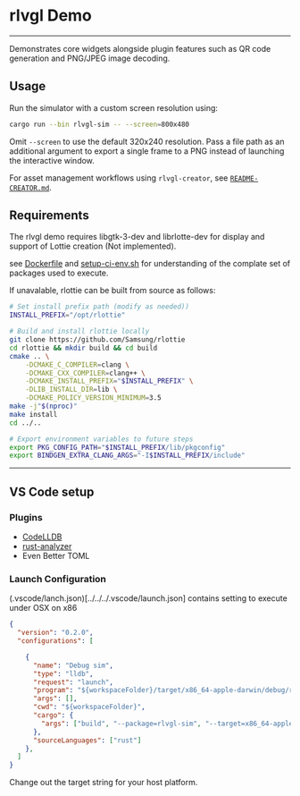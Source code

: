 # rlvgl Demo
---
Demonstrates core widgets alongside plugin features such as QR code generation
and PNG/JPEG image decoding.

## Usage

Run the simulator with a custom screen resolution using:

```bash
cargo run --bin rlvgl-sim -- --screen=800x480
```

Omit `--screen` to use the default 320x240 resolution. Pass a file path as an
additional argument to export a single frame to a PNG instead of launching the
interactive window.

For asset management workflows using `rlvgl-creator`, see
[`README-CREATOR.md`](../../README-CREATOR.md).

## Requirements
The rlvgl demo requires libgtk-3-dev and librlotte-dev for display and support of Lottie creation (Not implemented).

see [Dockerfile](../../Dockerfile) and [setup-ci-env.sh](../../scripts/setup-ci-env.sh) for understanding of 
the complate set of packages used to execute.

If unavalable, rlottie can be built from source as follows:
```bash
# Set install prefix path (modify as needed))
INSTALL_PREFIX="/opt/rlottie"

# Build and install rlottie locally
git clone https://github.com/Samsung/rlottie
cd rlottie && mkdir build && cd build
cmake .. \
    -DCMAKE_C_COMPILER=clang \
    -DCMAKE_CXX_COMPILER=clang++ \
    -DCMAKE_INSTALL_PREFIX="$INSTALL_PREFIX" \
    -DLIB_INSTALL_DIR=lib \
    -DCMAKE_POLICY_VERSION_MINIMUM=3.5
make -j"$(nproc)"
make install
cd ../..

# Export environment variables to future steps
export PKG_CONFIG_PATH="$INSTALL_PREFIX/lib/pkgconfig"
export BINDGEN_EXTRA_CLANG_ARGS="-I$INSTALL_PREFIX/include"

```

---

## VS Code setup

### Plugins
- [CodeLLDB](https://github.com/vadimcn/codelldb)
- [rust-analyzer](https://rust-analyzer.github.io)
- Even Better TOML

### Launch Configuration
(.vscode/lanch.json)[../../../.vscode/launch.json] contains setting to execute under OSX on x86

```json
{
  "version": "0.2.0",
  "configurations": [

    {
      "name": "Debug sim",
      "type": "lldb",
      "request": "launch",
      "program": "${workspaceFolder}/target/x86_64-apple-darwin/debug/rlvgl-sim",
      "args": [],
      "cwd": "${workspaceFolder}",
      "cargo": {
        "args": ["build", "--package=rlvgl-sim", "--target=x86_64-apple-darwin"]
      },
      "sourceLanguages": ["rust"]
    },
  ]
}
```

Change out the target string for your host platform.
